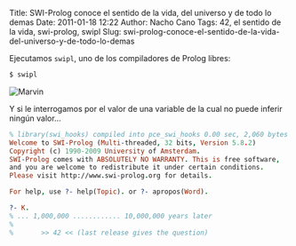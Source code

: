 Title: SWI-Prolog conoce el sentido de la vida, del universo y de todo lo demas
Date: 2011-01-18 12:22
Author: Nacho Cano
Tags: 42, el sentido de la vida, swi-prolog, swipl
Slug: swi-prolog-conoce-el-sentido-de-la-vida-del-universo-y-de-todo-lo-demas

Ejecutamos `swipl`, uno de los compiladores de Prolog libres:

```bash
$ swipl
```

![Marvin]({static}/images/marvin-186x300.jpg)

Y si le interrogamos por el valor de una variable de la cual no puede
inferir ningún valor...

```prolog
% library(swi_hooks) compiled into pce_swi_hooks 0.00 sec, 2,060 bytes
Welcome to SWI-Prolog (Multi-threaded, 32 bits, Version 5.8.2)
Copyright (c) 1990-2009 University of Amsterdam.
SWI-Prolog comes with ABSOLUTELY NO WARRANTY. This is free software,
and you are welcome to redistribute it under certain conditions.
Please visit http://www.swi-prolog.org for details.

For help, use ?- help(Topic). or ?- apropos(Word).

?- K.
% ... 1,000,000 ............ 10,000,000 years later
%
%       >> 42 << (last release gives the question)
```
